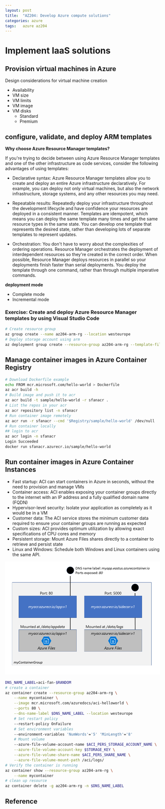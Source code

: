 ```yaml
---
layout: post
title:  "AZ204: Develop Azure compute solutions"
categories: azure
tags:   azure az204
---
```


# Implement IaaS solutions

## Provision virtual machines in Azure

Design considerations for virtual machine creation

- Availability
- VM size
- VM limits
- VM image
- VM disks
  - Standard
  - Premium


## configure, validate, and deploy ARM templates

**Why choose Azure Resource Manager templates?**

If you're trying to decide between using Azure Resource Manager templates and one of the other infrastructure as code services, consider the following advantages of using templates:

- Declarative syntax: Azure Resource Manager templates allow you to create and deploy an entire Azure infrastructure declaratively. For example, you can deploy not only virtual machines, but also the network infrastructure, storage systems, and any other resources you may need.

- Repeatable results: Repeatedly deploy your infrastructure throughout the development lifecycle and have confidence your resources are deployed in a consistent manner. Templates are idempotent, which means you can deploy the same template many times and get the same resource types in the same state. You can develop one template that represents the desired state, rather than developing lots of separate templates to represent updates.

- Orchestration: You don't have to worry about the complexities of ordering operations. Resource Manager orchestrates the deployment of interdependent resources so they're created in the correct order. When possible, Resource Manager deploys resources in parallel so your deployments finish faster than serial deployments. You deploy the template through one command, rather than through multiple imperative commands.

**deployment mode**

- Complete mode
- Incremental mode

### Exercise: Create and deploy Azure Resource Manager templates by using Visual Studio Code

```bash
# Create resource group
az group create --name az204-arm-rg --location westeurope
# Deploy storage account using arm
az deployment group create --resource-group az204-arm-rg --template-file azuredeploy.json --parameters azuredeploy.parameters.json
```

## Manage container images in Azure Container Registry

```bash
# Download Dockerfile example
echo FROM mcr.microsoft.com/hello-world > Dockerfile
az acr build -h
# Build image and push it to acr
az acr build -t sample/hello-world -r sfanacr .
# List the repos in your acr
az acr repository list -n sfanacr
# Run container image remotely
az acr run -r sfanacr --cmd '$Registry/sample/hello-world' /dev/null
# Run container locally
## login to acr
az acr login -n sfanacr
Login Succeeded
docker run sfanacr.azurecr.io/sample/hello-world
```

## Run container images in Azure Container Instances


- Fast startup: ACI can start containers in Azure in seconds, without the need to provision and manage VMs
- Container access: ACI enables exposing your container groups directly to the internet with an IP address and a fully qualified domain name (FQDN)
- Hypervisor-level security: Isolate your application as completely as it would be in a VM
- Customer data: The ACI service stores the minimum customer data required to ensure your container groups are running as expected
- Custom sizes: ACI provides optimum utilization by allowing exact specifications of CPU cores and memory
- Persistent storage: Mount Azure Files shares directly to a container to retrieve and persist state
- Linux and Windows: Schedule both Windows and Linux containers using the same API.

![](/images/2021-10-28-19-49-35.png)


```bash
DNS_NAME_LABEL=aci-fan-$RANDOM
# create a container
az container create --resource-group az204-arm-rg \
    --name mycontainer \
    --image mcr.microsoft.com/azuredocs/aci-helloworld \
    --ports 80 \
    --dns-name-label $DNS_NAME_LABEL --location westeurope
    # Set restart policy
    --restart-policy OnFailure
    # Set environment variables
    --environment-variables 'NumWords'='5' 'MinLength'='8'
    # Mount volume
    --azure-file-volume-account-name $ACI_PERS_STORAGE_ACCOUNT_NAME \
    --azure-file-volume-account-key $STORAGE_KEY \
    --azure-file-volume-share-name $ACI_PERS_SHARE_NAME \
    --azure-file-volume-mount-path /aci/logs/
# Verify the container is running
az container show --resource-group az204-arm-rg \
    --name mycontainer
# clean up resource
az container delete -g az204-arm-rg -n $DNS_NAME_LABEL
```

## Reference
